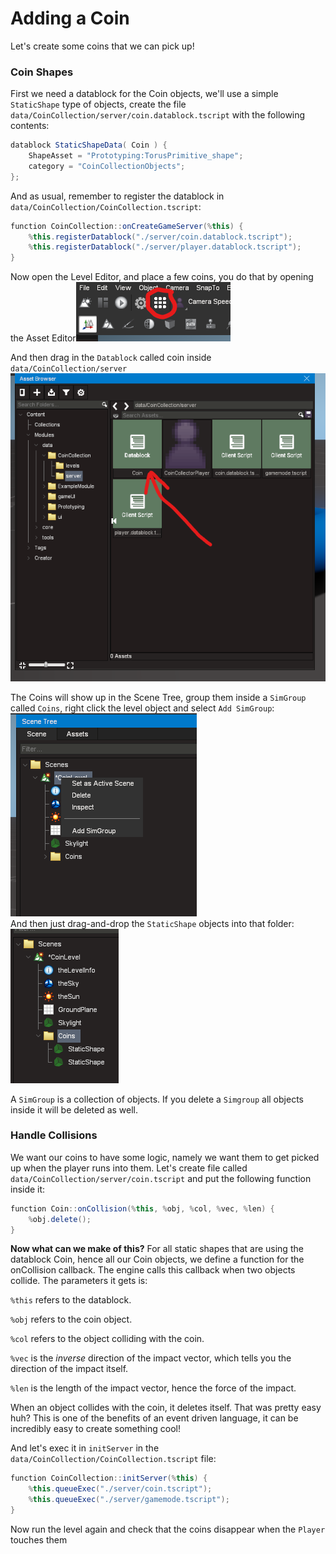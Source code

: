 # Adding a Coin

Let's create some coins that we can pick up!

### Coin Shapes

First we need a datablock for the Coin objects, we'll use a simple `StaticShape` type of objects, create the file `data/CoinCollection/server/coin.datablock.tscript` with the following contents:

```csharp
datablock StaticShapeData( Coin ) {
    ShapeAsset = "Prototyping:TorusPrimitive_shape";
    category = "CoinCollectionObjects";
};
```

And as usual, remember to register the datablock in `data/CoinCollection/CoinCollection.tscript`:

```csharp
function CoinCollection::onCreateGameServer(%this) {
    %this.registerDatablock("./server/coin.datablock.tscript");
    %this.registerDatablock("./server/player.datablock.tscript");
}
```

Now open the Level Editor, and place a few coins, you do that by opening the Asset Editor![](<../../../.gitbook/assets/image (8).png>)

And then drag in the `Datablock` called coin inside `data/CoinCollection/server` ![](<../../../.gitbook/assets/image (2) (1).png>)

The Coins will show up in the Scene Tree, group them inside a `SimGroup` called `Coins`, right click the level object and select `Add SimGroup`:\
![](<../../../.gitbook/assets/image (10) (1).png>)\
And then just drag-and-drop the `StaticShape` objects into that folder:\
![](<../../../.gitbook/assets/image (9).png>)

A `SimGroup` is a collection of objects. If you delete a `Simgroup` all objects inside it will be deleted as well.

### Handle Collisions

We want our coins to have some logic, namely we want them to get picked up when the player runs into them. Let's create file called `data/CoinCollection/server/coin.tscript` and put the following function inside it:

```csharp
function Coin::onCollision(%this, %obj, %col, %vec, %len) {
    %obj.delete();
}
```

**Now what can we make of this?** For all static shapes that are using the datablock Coin, hence all our Coin objects, we define a function for the onCollision callback. The engine calls this callback when two objects collide. The parameters it gets is:

`%this` refers to the datablock.

`%obj` refers to the coin object.

`%col` refers to the object colliding with the coin.

`%vec` is the _inverse_ direction of the impact vector, which tells you the direction of the impact itself.

`%len` is the length of the impact vector, hence the force of the impact.

When an object collides with the coin, it deletes itself. That was pretty easy huh? This is one of the benefits of an event driven language, it can be incredibly easy to create something cool!

And let's exec it in `initServer` in the `data/CoinCollection/CoinCollection.tscript` file:&#x20;

```csharp
function CoinCollection::initServer(%this) {
    %this.queueExec("./server/coin.tscript");
    %this.queueExec("./server/gamemode.tscript");
}
```

Now run the level again and check that the coins disappear when the `Player` touches them
